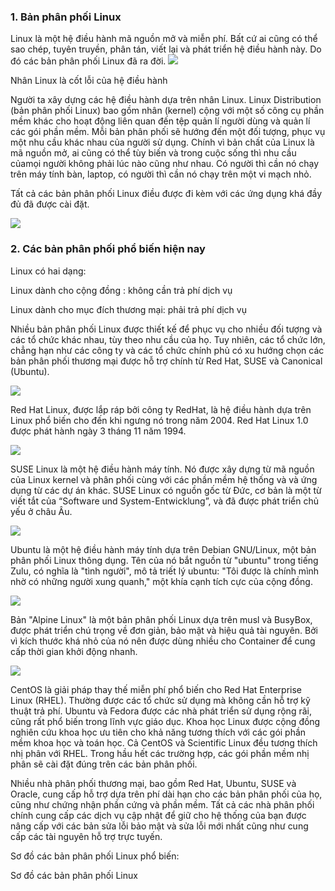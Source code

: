 ### 1. Bản phân phối Linux
Linux là một hệ điều hành mã nguồn mở và miễn phí. Bất cứ ai cũng có thể sao chép, tuyên truyền, phân tán, viết lại và phát triển hệ điều hành này. Do đó các bản phân phối Linux đã ra đời.
<img src="https://blogd.net/linux/tong-quan-ve-cac-ban-phan-phoi-linux/img/Linux-Distribution.png">

Nhân Linux là cốt lỗi của hệ điều hành

Người ta xây dựng các hệ điều hành dựa trên nhân Linux. Linux Distribution (bản phân phối Linux) bao gồm nhân (kernel) cộng với một số công cụ phần mềm khác cho hoạt động liên quan đến tệp quản lí người dùng và quản lí các gói phần mềm. Mỗi bản phân phối sẽ hướng đến một đối tượng, phục vụ một nhu cầu khác nhau của người sử dụng. Chính vì bản chất của Linux là mã nguồn mở, ai cũng có thể tùy biến và trong cuộc sống thì nhu cầu củamọi người không phải lúc nào cũng như nhau. Có người thì cần nó chạy trên máy tính bàn, laptop, có người thì cần nó chạy trên một vi mạch nhỏ.

Tất cả các bản phân phối Linux điều được đi kèm với các ứng dụng khá đầy đủ đã được cài đặt.

<img src="[https://blogd.net/linux/tong-quan-ve-cac-ban-phan-phoi-linux/img/Linux-Distribution.png](https://blogd.net/linux/tong-quan-ve-cac-ban-phan-phoi-linux/img/so-do-Linux-Kernel.png)">

### 2. Các bản phân phối phổ biến hiện nay

Linux có hai dạng:

Linux dành cho cộng đồng : không cần trả phí dịch vụ

Linux dành cho mục đích thương mại: phải trả phí dịch vụ

Nhiều bản phân phối Linux được thiết kế để phục vụ cho nhiều đối tượng và các tổ chức khác nhau, tùy theo nhu cầu của họ. Tuy nhiên, các tổ chức lớn, chẳng hạn như các công ty và các tổ chức chính phủ có xu hướng chọn các bản phân phối thương mại được hỗ trợ chính từ Red Hat, SUSE và Canonical (Ubuntu).

<img src="[https://blogd.net/linux/tong-quan-ve-cac-ban-phan-phoi-linux/img/Linux-Distribution.png](https://blogd.net/linux/tong-quan-ve-cac-ban-phan-phoi-linux/img/redhat-linux.png)">

Red Hat Linux, được lắp ráp bởi công ty RedHat, là hệ điều hành dựa trên Linux phổ biến cho đến khi ngưng nó trong năm 2004. Red Hat Linux 1.0 được phát hành ngày 3 tháng 11 năm 1994.

<img src="https://blogd.net/linux/tong-quan-ve-cac-ban-phan-phoi-linux/img/suse-linux.png">

SUSE Linux là một hệ điều hành máy tính. Nó được xây dựng từ mã nguồn của Linux kernel và phân phối cùng với các phần mềm hệ thống và và ứng dụng từ các dự án khác. SUSE Linux có nguồn gốc từ Đức, cơ bản là một từ viết tắt của “Software und System-Entwicklung”, và đã được phát triển chủ yếu ở châu Âu.

<img src="https://blogd.net/linux/tong-quan-ve-cac-ban-phan-phoi-linux/img/ubuntu-linux.png">

Ubuntu là một hệ điều hành máy tính dựa trên Debian GNU/Linux, một bản phân phối Linux thông dụng. Tên của nó bắt nguồn từ "ubuntu" trong tiếng Zulu, có nghĩa là "tình người", mô tả triết lý ubuntu: "Tôi được là chính mình nhờ có những người xung quanh," một khía cạnh tích cực của cộng đồng.

<img src="https://blogd.net/linux/tong-quan-ve-cac-ban-phan-phoi-linux/img/alpine-linux.png">

Bản "Alpine Linux" là một bản phân phối Linux dựa trên musl và BusyBox, được phát triển chú trọng về đơn giản, bảo mật và hiệu quả tài nguyên. Bởi vì kích thước khá nhỏ của nó nên được dùng nhiều cho Container để cung cấp thời gian khởi động nhanh.

<img src="https://blogd.net/linux/tong-quan-ve-cac-ban-phan-phoi-linux/img/centos-linux.png">

CentOS là giải pháp thay thế miễn phí phổ biến cho Red Hat Enterprise Linux (RHEL). Thường được các tổ chức sử dụng mà không cần hỗ trợ kỹ thuật trả phí. Ubuntu và Fedora được các nhà phát triển sử dụng rộng rãi, cũng rất phổ biến trong lĩnh vực giáo dục. Khoa học Linux được cộng đồng nghiên cứu khoa học ưu tiên cho khả năng tương thích với các gói phần mềm khoa học và toán học. Cả CentOS và Scientific Linux đều tương thích nhị phân với RHEL. Trong hầu hết các trường hợp, các gói phần mềm nhị phân sẽ cài đặt đúng trên các bản phân phối.

Nhiều nhà phân phối thương mại, bao gồm Red Hat, Ubuntu, SUSE và Oracle, cung cấp hỗ trợ dựa trên phí dài hạn cho các bản phân phối của họ, cũng như chứng nhận phần cứng và phần mềm. Tất cả các nhà phân phối chính cung cấp các dịch vụ cập nhật để giữ cho hệ thống của bạn được nâng cấp với các bản sửa lỗi bảo mật và sửa lỗi mới nhất cũng như cung cấp các tài nguyên hỗ trợ trực tuyến.

Sơ đồ các bản phân phối Linux phổ biến:

Sơ đồ các bản phân phối Linux



